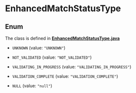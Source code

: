 

# EnhancedMatchStatusType

## Enum

The class is defined in **[EnhancedMatchStatusType.java](../../src/main/java/org/openapitools/model/EnhancedMatchStatusType.java)**


* `UNKNOWN` (value: `"UNKNOWN"`)

* `NOT_VALIDATED` (value: `"NOT_VALIDATED"`)

* `VALIDATING_IN_PROGRESS` (value: `"VALIDATING_IN_PROGRESS"`)

* `VALIDATION_COMPLETE` (value: `"VALIDATION_COMPLETE"`)

* `NULL` (value: `"null"`)



